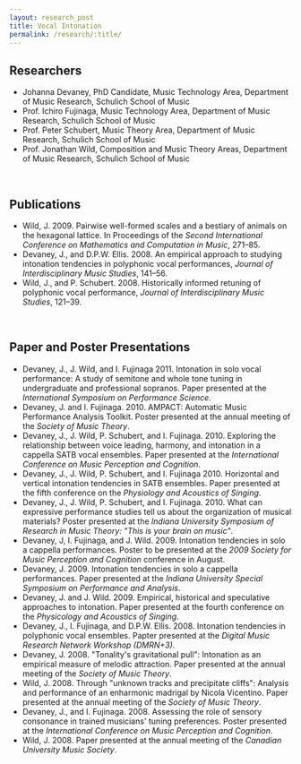 ```yaml
---
layout: research_post
title: Vocal Intonation
permalink: /research/:title/
---
```


## Researchers


* Johanna Devaney, PhD Candidate, Music Technology Area, Department of Music Research, Schulich School of Music
* Prof. Ichiro Fujinaga, Music Technology Area, Department of Music Research, Schulich School of Music
* Prof. Peter Schubert, Music Theory Area, Department of Music Research, Schulich School of Music
* Prof. Jonathan Wild, Composition and Music Theory Areas, Department of Music Research, Schulich School of Music  
<br>

## Publications


* Wild, J. 2009. Pairwise well-formed scales and a bestiary of animals on the hexagonal lattice. In Proceedings of the _Second International Conference on Mathematics and Computation in Music_, 271–85.
* Devaney, J., and D.P.W. Ellis. 2008. An empirical approach to studying intonation tendencies in polyphonic vocal performances, _Journal of Interdisciplinary Music Studies_, 141–56.
* Wild, J., and P. Schubert. 2008. Historically informed retuning of polyphonic vocal performance, _Journal of Interdisciplinary Music Studies_, 121–39.  
<br>

## Paper and Poster Presentations


* Devaney, J., J. Wild, and I. Fujinaga 2011. Intonation in solo vocal performance: A study of semitone and whole tone tuning in undergraduate and professional sopranos. Paper presented at the _International Symposium on Performance Science_.
* Devaney, J. and I. Fujinaga. 2010. AMPACT: Automatic Music Performance Analysis Toolkit. Poster presented at the annual meeting of the _Society of Music Theory_.
* Devaney, J., J. Wild, P. Schubert, and I. Fujinaga. 2010. Exploring the relationship between voice leading, harmony, and intonation in a cappella SATB vocal ensembles. Paper presented at the _International Conference on Music Perception and Cognition_.
* Devaney, J., J. Wild, P. Schubert, and I. Fujinaga 2010. Horizontal and vertical intonation tendencies in SATB ensembles. Paper presented at the fifth conference on the _Physiology and Acoustics of Singing_.
* Devaney, J., J. Wild, P. Schubert, and I. Fujinaga. 2010. What can expressive performance studies tell us about the organization of musical materials? Poster presented at the _Indiana University Symposium of Research in Music Theory: "This is your brain on music"_.
* Devaney, J, I. Fujinaga, and J. Wild. 2009. Intonation tendencies in solo a cappella performances. Poster to be presented at the _2009 Society for Music Perception and Cognition_ conference in August.
* Devaney, J. 2009. Intonation tendencies in solo a cappella performances. Paper presented at the _Indiana University Special Symposium on Performance and Analysis_.
* Devaney, J. and J. Wild. 2009. Empirical, historical and speculative approaches to intonation. Paper presented at the fourth conference on the _Physicology and Acoustics of Singing_.
* Devaney, J., I. Fujinaga, and D.P.W. Ellis. 2008. Intonation tendencies in polyphonic vocal ensembles. Papter presented at the _Digital Music Research Network Workshop (DMRN+3)_.
* Devaney, J. 2008. "Tonality's gravitational pull": Intonation as an empirical measure of melodic attraction. Paper presented at the annual meeting of the _Society of Music Theory_.
* Wild, J. 2008. Through "unknown tracks and precipitate cliffs": Analysis and performance of an enharmonic madrigal by Nicola Vicentino. Paper presented at the annual meeting of the _Society of Music Theory_.
* Devaney, J., and I. Fujinaga. 2008. Assessing the role of sensory consonance in trained musicians' tuning preferences. Poster presented at the _International Conference on Music Perception and Cognition_.
* Wild, J. 2008. Paper presented at the annual meeting of the _Canadian University Music Society_.
